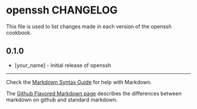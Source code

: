 # openssh CHANGELOG

This file is used to list changes made in each version of the openssh cookbook.

## 0.1.0
- [your_name] - Initial release of openssh

- - -
Check the [Markdown Syntax Guide](http://daringfireball.net/projects/markdown/syntax) for help with Markdown.

The [Github Flavored Markdown page](http://github.github.com/github-flavored-markdown/) describes the differences between markdown on github and standard markdown.
